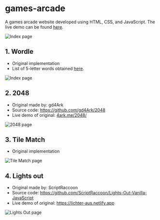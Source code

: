 # games-arcade
A games arcade website developed using HTML, CSS, and JavaScript. The live demo can be found [here](https://bertjosephp.github.io/games-arcade/).


![Index page](https://bertjosephp.github.io/games-arcade/images/index.jpeg)


## 1. Wordle
- Original implementation
- List of 5-letter words obtained [here](https://gist.github.com/cfreshman/a7b776506c73284511034e63af1017ee).


![Index page](https://bertjosephp.github.io/games-arcade/images/wordle.jpeg)  


## 2. 2048
- Original made by: gd4Ark
- Source code: https://github.com/gd4Ark/2048
- Live demo of original: [4ark.me/2048/](4ark.me/2048/)


![2048 page](https://bertjosephp.github.io/games-arcade/images/2048.jpeg)  


## 3. Tile Match
- Original implementation


![Tile Match page](https://bertjosephp.github.io/games-arcade/images/tile-match.jpeg)  


## 4. Lights out
- Original made by: ScriptRaccoon
- Source code: https://github.com/ScriptRaccoon/Lights-Out-Vanilla-JavaScript
- Live demo of original: https://lichter-aus.netlify.app


![Lights Out page](https://bertjosephp.github.io/games-arcade/images/lights-out.jpeg)  